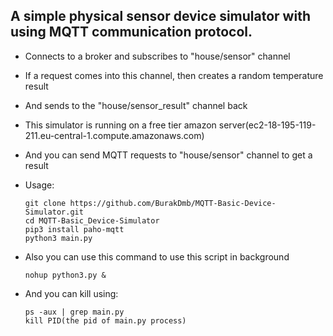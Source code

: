 ## A simple physical sensor device simulator with using MQTT communication protocol.

- Connects to a broker and subscribes to "house/sensor" channel
- If a request comes into this channel, then creates a random temperature result
- And sends to the "house/sensor_result" channel back
- This simulator is running on a free tier amazon server(ec2-18-195-119-211.eu-central-1.compute.amazonaws.com) 
- And you can send MQTT requests to "house/sensor" channel to get a result

- Usage:
    ~~~~
    git clone https://github.com/BurakDmb/MQTT-Basic-Device-Simulator.git
    cd MQTT-Basic_Device-Simulator
    pip3 install paho-mqtt
    python3 main.py
    ~~~~

- Also you can use this command to use this script in background
  ~~~~
  nohup python3.py &
  ~~~~
- And you can kill using:
  ~~~~
  ps -aux | grep main.py
  kill PID(the pid of main.py process)
  ~~~~